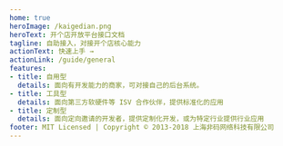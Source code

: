 ```yaml
---
home: true
heroImage: /kaigedian.png
heroText: 开个店开放平台接口文档
tagline: 自助接入，对接开个店核心能力
actionText: 快速上手 →
actionLink: /guide/general
features:
- title: 自用型
  details: 面向有开发能力的商家，可对接自己的后台系统。
- title: 工具型
  details: 面向第三方软硬件等 ISV 合作伙伴，提供标准化的应用
- title: 定制型
  details: 面向定向邀请的开发者，提供定制化开发，或为特定行业提供行业应用
footer: MIT Licensed | Copyright © 2013-2018 上海非码网络科技有限公司
---
```

